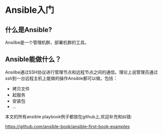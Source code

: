 # Ansible入门



## 什么是Ansible?


Ansilbe是一个管理机群，部署机群的工具。

## Ansible能做什么？


Ansilbe通过SSH协议进行管理节点和远程节点之间的通信。理论上说管理员通过ssh到一台远程主机上能做的操作Ansible都可以做。包括：
* 拷贝文件
* 起服务
* 安装包
* ...


本文的所有ansible playbook例子都放在github上,欢迎补充和纠错:

https://github.com/ansible-book/ansible-first-book-examples
